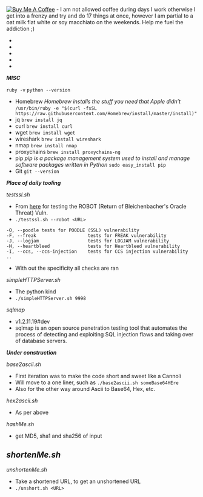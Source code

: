 <a href="https://www.buymeacoffee.com/lVxF4qWHE" target="_blank"><img src="https://www.buymeacoffee.com/assets/img/custom_images/yellow_img.png" alt="Buy Me A Coffee" style="height: auto !important;width: auto !important;" ></a> - I am not allowed coffee during days I work otherwise I get into a frenzy and try and do 17 things at once, however I am partial to a oat milk flat white or soy macchiato on the weekends. Help me fuel the addiction ;)

*
*
*
*
*

***MISC***

`ruby -v` 
`python --version` 
- Homebrew
*Homebrew installs the stuff you need that Apple didn’t*
`/usr/bin/ruby -e "$(curl -fsSL https://raw.githubusercontent.com/Homebrew/install/master/install)"`
- jq
`brew install jq` 
- curl
`brew install curl` 
- wget
`brew install wget` 
- wireshark
`brew install wireshark` 
- nmap
`brew install nmap` 
- proxychains
`brew install proxychains-ng` 
- pip
*pip is a package management system used to install and manage software packages written in Python*
`sudo easy_install pip`
- Git
`git --version` 

***Place of daily tooling***

*testssl.sh*
- From [here](https://testssl.sh/bleichenbacher/) for testing the ROBOT (Return of Bleichenbacher's Oracle Threat) Vuln.
- `./testssl.sh --robot <URL>`
```
-O, --poodle tests for POODLE (SSL) vulnerability
-F, --freak                   tests for FREAK vulnerability
-J, --logjam                  tests for LOGJAM vulnerability
-H, --heartbleed              tests for Heartbleed vulnerability
-I, --ccs, --ccs-injection    tests for CCS injection vulnerability
..
```
- With out the specificity all checks are ran

*simpleHTTPServer.sh*
- The python kind
- `./simpleHTTPServer.sh 9998`

*sqlmap*
- v1.2.11.19#dev
- sqlmap is an open source penetration testing tool that automates the process of detecting and exploiting SQL injection flaws and taking over of database servers.


***Under construction***

*base2ascii.sh*
- First iteration was to make the code short and sweet like a Cannoli
- Will move to a one liner, such as `./base2ascii.sh someBase64HEre`
- Also for the other way around Ascii to Base64, Hex, etc.

*hex2ascii.sh*
- As per above

*hashMe.sh*
- get MD5, sha1 and sha256 of input

*shortenMe.sh*
-

*unshortenMe.sh*
- Take a shortened URL, to get an unshortened URL
- `./unshort.sh <URL>`



